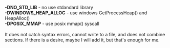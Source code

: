 **-DNO_STD_LIB** - no use stdandard library
<br/>
**-DWINDOWS_HEAP_ALLOC** - use windows GetProcessHeap() and HeapAlloc()
<br/>
**-DPOSIX_MMAP** - use posix mmap() syscall
<br/>
<br/>
It does not catch syntax errors, cannot write to a file, and does not combine sections. If there is a desire, maybe I will add it, but that's enough for me.
